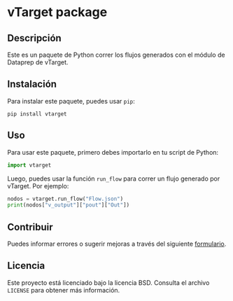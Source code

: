 # vTarget package

## Descripción

Este es un paquete de Python correr los flujos generados con el módulo de Dataprep de vTarget.

## Instalación

Para instalar este paquete, puedes usar `pip`:

```
pip install vtarget
```

## Uso

Para usar este paquete, primero debes importarlo en tu script de Python:

```python
import vtarget
```

Luego, puedes usar la función `run_flow` para correr un flujo generado por vTarget. Por ejemplo:

```python
nodos = vtarget.run_flow("Flow.json")
print(nodos["v_output"]["pout"]["Out"])
```

## Contribuir

Puedes informar errores o sugerir mejoras a través del siguiente [formulario](https://docs.google.com/forms/d/e/1FAIpQLSfYzPEQsbf-FTtrWpFbjRG2TX3ZrIgNtlMJLhOKteJrhZXUpg/viewform "Soporte vTarget").


## Licencia

Este proyecto está licenciado bajo la licencia BSD. Consulta el archivo `LICENSE` para obtener más información.
